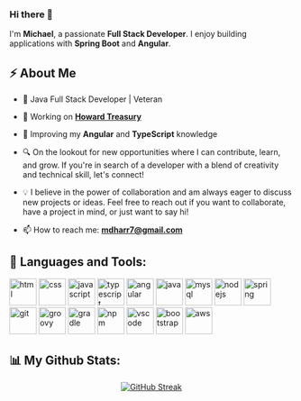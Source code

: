 ### Hi there 👋
I'm **Michael**, a passionate **Full Stack Developer**. I enjoy building applications with **Spring Boot** and **Angular**.

## ⚡ About Me

- 💼 Java Full Stack Developer | Veteran

- 🔭 Working on <a href="https://github.com/mdharr/HowardTreasuryProject">**Howard Treasury**</a>

- 🌱 Improving my **Angular** and **TypeScript** knowledge

- 🔍 On the lookout for new opportunities where I can contribute, learn, and grow. If you're in search of a developer with a blend of creativity and technical skill, let's connect!

- 💡 I believe in the power of collaboration and am always eager to discuss new projects or ideas. Feel free to reach out if you want to collaborate, have a project in mind, or just want to say hi!

- 📫 How to reach me: **mdharr7@gmail.com**

## 🚀 Languages and Tools:
<div align="left"> 
   
   <img src="https://cdn.jsdelivr.net/gh/devicons/devicon/icons/html5/html5-original.svg" alt="html" width="48" height="48" />
   <img src="https://cdn.jsdelivr.net/gh/devicons/devicon/icons/css3/css3-original.svg" alt="css" width="48" height="48" />
   <img src="https://cdn.jsdelivr.net/gh/devicons/devicon/icons/javascript/javascript-original.svg" alt="javascript" width="48" height="48" />
   <img src="https://cdn.jsdelivr.net/gh/devicons/devicon/icons/typescript/typescript-original.svg" alt="typescript" width="48" height="48" />
   <img src="https://cdn.jsdelivr.net/gh/devicons/devicon/icons/angularjs/angularjs-original.svg" alt="angular" width="48" height="48"/>  
   <img src="https://cdn.jsdelivr.net/gh/devicons/devicon/icons/java/java-original.svg" alt="java" width="48" height="48" />   
   <img src="https://cdn.jsdelivr.net/gh/devicons/devicon/icons/mysql/mysql-original.svg" alt="mysql" width="48" height="48" />   
   <img src="https://cdn.jsdelivr.net/gh/devicons/devicon/icons/nodejs/nodejs-original.svg" alt="nodejs" width="48" height="48" />   
   <img src="https://cdn.jsdelivr.net/gh/devicons/devicon/icons/spring/spring-original.svg" alt="spring" width="48" height="48" />   
   <img src="https://cdn.jsdelivr.net/gh/devicons/devicon/icons/git/git-original.svg" alt="git" width="48" height="48" />   
   <img src="https://cdn.jsdelivr.net/gh/devicons/devicon/icons/groovy/groovy-original.svg" alt="groovy" width="48" height="48" />   
   <img src="https://cdn.jsdelivr.net/gh/devicons/devicon/icons/gradle/gradle-plain.svg" alt="gradle" width="48" height="48" />   
   <img src="https://cdn.jsdelivr.net/gh/devicons/devicon/icons/npm/npm-original-wordmark.svg" alt="npm" width="48" height="48" />   
   <img src="https://cdn.jsdelivr.net/gh/devicons/devicon/icons/vscode/vscode-original.svg" alt="vscode" width="48" height="48" />   
   <img src="https://cdn.jsdelivr.net/gh/devicons/devicon/icons/bootstrap/bootstrap-original.svg" alt="bootstrap" width="48" height="48" />   
   <img src="https://cdn.jsdelivr.net/gh/devicons/devicon/icons/amazonwebservices/amazonwebservices-original.svg" alt="aws" width="48" height="48" />   

</div>
   
## 📊  My Github Stats:
<div align="center">
   <a href="https://git.io/streak-stats"><img src="https://github-readme-streak-stats.herokuapp.com?user=mdharr&theme=github-dark-dimmed" alt="GitHub Streak" /></a>
</div>

